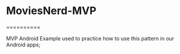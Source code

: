 # MoviesNerd-MVP
==========

MVP Android Example used to practice how to use this pattern in our Android apps;

